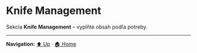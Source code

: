 # Knife Management

Sekcia **Knife Management** – vyplňte obsah podľa potreby.

---
**Navigation:** [⬆️ Up](../index.md) · [🏠 Home](../../../index.md)
